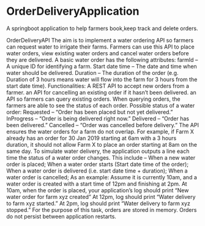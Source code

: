 # OrderDeliveryApplication
A springboot application to help farmers book,keep track and delete orders.

OrderDeliveryAPI
The aim is to implement a water ordering API so farmers can request water to irrigate their farms. Farmers can use this API to place water orders, view existing water orders and cancel water orders before they are delivered.
A basic water order has the following attributes:
farmId – A unique ID for identifying a farm.
Start date time – The date and time when water should be delivered.
Duration – The duration of the order (e.g. Duration of 3 hours means water will flow into the farm for 3 hours from the start date time).
Functionalities:
A REST API to accept new orders from a farmer. 
an API for cancelling an existing order if it hasn’t been delivered.
an API so farmers can query existing orders. When querying orders, the farmers are able to see the status of each order. Possible status of a water order:
Requested – “Order has been placed but not yet delivered.”
InProgress – “Order is being delivered right now.”
Delivered – “Order has been delivered.”
Cancelled – “Order was cancelled before delivery.”
The API ensures the water orders for a farm do not overlap. 
For example, if Farm X already has an order for 30 Jan 2019 starting at 6am with a 3 hours duration, it should not allow Farm X to place an order starting at 8am on the same day.
To simulate water delivery, the application outputs a line each time the status of a water order changes. This include –
When a new water order is placed;
When a water order starts (Start date time of the order);
When a water order is delivered (i.e. start date time + duration);
When a water order is cancelled;
As an example:
Assume it is currently 10am, and a water order is created with a start time of 12pm and finishing at 2pm.
At 10am, when the order is placed, your application’s log should print “New water order for farm xyz created”
At 12pm, log should print “Water delivery to farm xyz started.”
At 2pm, log should print “Water delivery to farm xyz stopped.”
For the purpose of this task, orders are stored in memory. Orders do not  persist between application restarts.



